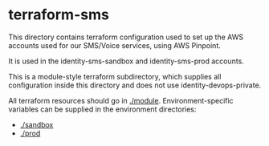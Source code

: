 # terraform-sms

This directory contains terraform configuration used to set up the AWS accounts
used for our SMS/Voice services, using AWS Pinpoint.

It is used in the identity-sms-sandbox and identity-sms-prod accounts.


This is a module-style terraform subdirectory, which supplies all configuration
inside this directory and does not use identity-devops-private.

All terraform resources should go in [./module](./module). Environment-specific
variables can be supplied in the environment directories:

- [./sandbox](./sandbox)
- [./prod](./prod)
